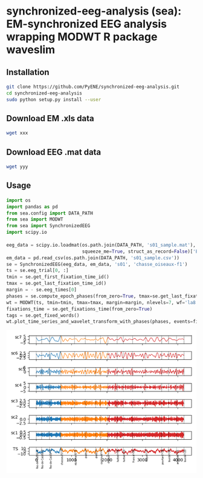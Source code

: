 # synchronized-eeg-analysis (sea): EM-synchronized EEG analysis wrapping MODWT R package waveslim 

## Installation

```bash
git clone https://github.com/PyENE/synchronized-eeg-analysis.git
cd synchronized-eeg-analysis
sudo python setup.py install --user
```
## Download EM .xls data
```bash
wget xxx
```
## Download EEG .mat data

```bash
wget yyy
```

## Usage

```python
import os
import pandas as pd
from sea.config import DATA_PATH
from sea import MODWT
from sea import SynchronizedEEG
import scipy.io

eeg_data = scipy.io.loadmat(os.path.join(DATA_PATH, 's01_sample.mat'),
                            squeeze_me=True, struct_as_record=False)['EEG']
em_data = pd.read_csv(os.path.join(DATA_PATH, 's01_sample.csv'))
se = SynchronizedEEG(eeg_data, em_data, 's01', 'chasse_oiseaux-f1')
ts = se.eeg_trial[0, :]
tmin = se.get_first_fixation_time_id()
tmax = se.get_last_fixation_time_id()
margin = - se.eeg_times[0]
phases = se.compute_epoch_phases(from_zero=True, tmax=se.get_last_fixation_time())
wt = MODWT(ts, tmin=tmin, tmax=tmax, margin=margin, nlevels=7, wf='la8')
fixations_time = se.get_fixations_time(from_zero=True)
tags = se.get_fixed_words()
wt.plot_time_series_and_wavelet_transform_with_phases(phases, events=fixations_time, tags=tags)
```

![N/A](sample/plots/sea_modwt.png)
